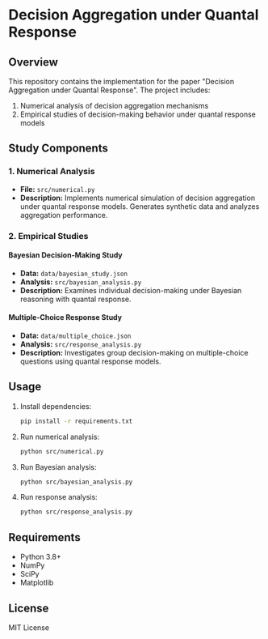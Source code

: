# Decision Aggregation under Quantal Response

## Overview
This repository contains the implementation for the paper "Decision Aggregation under Quantal Response". The project includes:

1. Numerical analysis of decision aggregation mechanisms
2. Empirical studies of decision-making behavior under quantal response models

## Study Components

### 1. Numerical Analysis
- **File:** `src/numerical.py`
- **Description:** Implements numerical simulation of decision aggregation under quantal response models. Generates synthetic data and analyzes aggregation performance.

### 2. Empirical Studies

#### Bayesian Decision-Making Study
- **Data:** `data/bayesian_study.json`
- **Analysis:** `src/bayesian_analysis.py`
- **Description:** Examines individual decision-making under Bayesian reasoning with quantal response.

#### Multiple-Choice Response Study
- **Data:** `data/multiple_choice.json`
- **Analysis:** `src/response_analysis.py`
- **Description:** Investigates group decision-making on multiple-choice questions using quantal response models.

## Usage

1. Install dependencies:
   ```bash
   pip install -r requirements.txt
   ```

2. Run numerical analysis:
   ```bash
   python src/numerical.py
   ```

3. Run Bayesian analysis:
   ```bash
   python src/bayesian_analysis.py
   ```

4. Run response analysis:
   ```bash
   python src/response_analysis.py
   ```

## Requirements
- Python 3.8+
- NumPy
- SciPy
- Matplotlib

## License
MIT License
